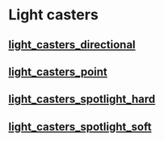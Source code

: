 Light casters
==============

[light_casters_directional](../qml/light_casters_directional.qml)
-----------------------------------------------

[light_casters_point](../qml/light_casters_point.qml)
-----------------------------------------------

[light_casters_spotlight_hard](../qml/light_casters_spotlight_hard.qml)
-----------------------------------------------

[light_casters_spotlight_soft](../qml/light_casters_spotlight_soft.qml)
-----------------------------------------------
